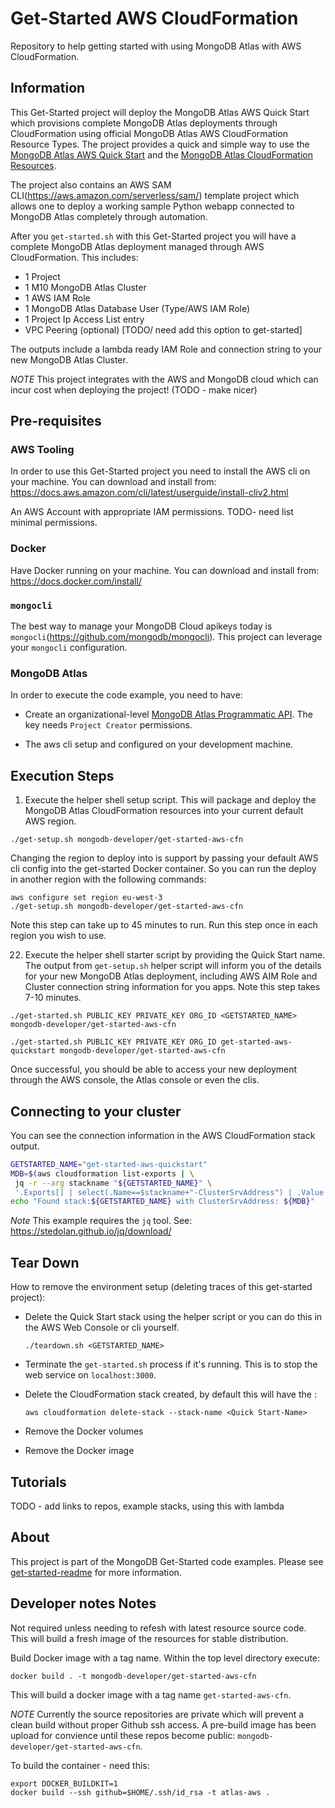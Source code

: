 # Get-Started AWS CloudFormation

Repository to help getting started with using MongoDB Atlas with AWS CloudFormation.

## Information


This Get-Started project will deploy the MongoDB Atlas AWS Quick Start which provisions complete MongoDB Atlas deployments through CloudFormation using official MongoDB Atlas AWS CloudFormation Resource Types. The project provides a quick and simple way to use the [MongoDB Atlas AWS Quick Start](https://github.com/aws-quickstart/quickstart-mongodb-atlas) and the [MongoDB Atlas CloudFormation Resources](https://github.com/aws-quickstart/quickstart-mongodb-atlas-resources).

The project also contains an AWS SAM CLI(https://aws.amazon.com/serverless/sam/) template project which allows one to deploy a working sample Python webapp connected to MongoDB Atlas completely through automation.

After you `get-started.sh` with this Get-Started project you will have a complete MongoDB Atlas deployment managed through AWS CloudFormation. This includes:

* 1 Project
* 1 M10 MongoDB Atlas Cluster
* 1 AWS IAM Role
* 1 MongoDB Atlas Database User (Type/AWS IAM Role)
* 1 Project Ip Access List entry
* VPC Peering (optional) [TODO/ need add this option to get-started]

The outputs include a lambda ready IAM Role and connection string to your new MongoDB Atlas Cluster.

*NOTE* This project integrates with the AWS and MongoDB cloud which can incur cost when deploying the project! (TODO - make nicer)

## Pre-requisites 

### AWS Tooling

In order to use this Get-Started project you need to install the AWS cli on your machine.
You can download and install from: https://docs.aws.amazon.com/cli/latest/userguide/install-cliv2.html

An AWS Account with appropriate IAM permissions. TODO- need list minimal permissions.

### Docker 

Have Docker running on your machine. You can download and install from: https://docs.docker.com/install/

### `mongocli`

The best way to manage your MongoDB Cloud apikeys today is `mongocli`(https://github.com/mongodb/mongocli). This project can leverage your `mongocli` configuration.

### MongoDB Atlas

In order to execute the code example, you need to have: 

* Create an organizational-level [MongoDB Atlas Programmatic API](https://docs.atlas.mongodb.com/configure-api-access#programmatic-api-keys). The key needs `Project Creator` permissions.

* The aws cli setup and configured on your development machine. 

##  Execution Steps 

1. Execute the helper shell setup script. This will package and deploy the MongoDB Atlas CloudFormation resources into your current default AWS region. 

  ```
  ./get-setup.sh mongodb-developer/get-started-aws-cfn
  ```

  Changing the region to deploy into is support by passing your default AWS cli config into the get-started Docker container. So you can run the deploy in another region with the following commands:
  ```
  aws configure set region eu-west-3
  ./get-setup.sh mongodb-developer/get-started-aws-cfn
  ```
  Note this step can take up to 45 minutes to run.
  Run this step once in each region you wish to use.

22. Execute the helper shell starter script by providing the Quick Start name. The output from `get-setup.sh` helper script will inform you of the details for your new MongoDB Atlas deployment, including AWS AIM Role and Cluster connection string information for you apps. Note this step takes 7-10 minutes. 

  ```
  ./get-started.sh PUBLIC_KEY PRIVATE_KEY ORG_ID <GETSTARTED_NAME> mongodb-developer/get-started-aws-cfn
  ```


  ```
  ./get-started.sh PUBLIC_KEY PRIVATE_KEY ORG_ID get-started-aws-quickstart mongodb-developer/get-started-aws-cfn
  ```

  Once successful, you should be able to access your new deployment through the AWS console, the Atlas console or even the clis.

## Connecting to your cluster

You can see the connection information in the AWS CloudFormation stack output.

```bash
GETSTARTED_NAME="get-started-aws-quickstart"
MDB=$(aws cloudformation list-exports | \
 jq -r --arg stackname "${GETSTARTED_NAME}" \
 '.Exports[] | select(.Name==$stackname+"-ClusterSrvAddress") | .Value')
echo "Found stack:${GETSTARTED_NAME} with ClusterSrvAddress: ${MDB}"
```

_Note_ This example requires the `jq` tool. See: https://stedolan.github.io/jq/download/

## Tear Down 

How to remove the environment setup (deleting traces of this get-started project):

* Delete the Quick Start stack using the helper script or you can do this in the AWS Web Console or cli yourself.
  ```
  ./teardown.sh <GETSTARTED_NAME>
  ```

* Terminate the `get-started.sh` process if it's running. This is to stop the web service on `localhost:3000`.
* Delete the CloudFormation stack created, by default this will have the <Quick Start-Name>:
   ```
   aws cloudformation delete-stack --stack-name <Quick Start-Name>
   ```
* Remove the Docker volumes
* Remove the Docker image

## Tutorials

TODO - add links to repos, example stacks, using this with lambda

## About 

This project is part of the MongoDB Get-Started code examples. Please see [get-started-readme](https://github.com/mongodb-developer/get-started-readme) for more information. 


## Developer notes Notes

Not required unless needing to refesh with latest resource source code.
This will build a fresh image of the resources for stable distribution.

   Build Docker image with a tag name. Within the top level directory execute: 
  ```
  docker build . -t mongodb-developer/get-started-aws-cfn
  ```
   This will build a docker image with a tag name `get-started-aws-cfn`. 

   *NOTE* Currently the source repositories are private which will prevent a clean build without proper Github ssh access. A pre-build image has been upload for convience until these repos become public: `mongodb-developer/get-started-aws-cfn`. 

To build the container - need this:
```
export DOCKER_BUILDKIT=1
docker build --ssh github=$HOME/.ssh/id_rsa -t atlas-aws .
```
